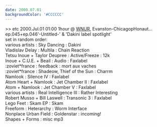 ```yaml
---
date: 2000.07.01
backgroundColor: '#CCCCCC'
---
```


\>> etc 2000.Jul.01 01:00 1hour @ [WNUR](http://www.wnur.org/), Evanston-ChicagopHonaut...  
ep.045+ep.046'-Untitled-' & 'Dakini label spotlight'  
set in random order:  
various artists : Sky Dancing : Dakini  
Vladislav Delay : Multila : Chain Reaction  
Tetsu Inoue + Taylor Deupree : Active/Freeze : 12k  
Inoue + C.U.E. + Beail : Audio : Faxlabel  
:zoviet\*france : feedback : mort aux vaches  
:zoviet\*france : Shadeow, Thief of the Sun : Charrm  
Namlook : Silence IV : Faxlabel  
Atom Heart + Namlook : Jet Chamber II : Faxlabel  
Atom + Namlook : Jet Chamber V : Faxlabel  
various artists : Real Intelligence III : Rather Interesting  
Robert Musso + Bill Laswell : Transonic 3 : Faxlabel  
Lego Feet : Skam EP : Skam  
Freeform : Heterarchy : Worm Interface  
Nonplace Urban Field : Goldenstar : incoming!  
Shapes + Forms : misc mp3